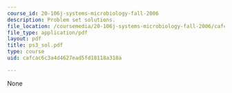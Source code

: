 ```yaml
---
course_id: 20-106j-systems-microbiology-fall-2006
description: Problem set solutions.
file_location: /coursemedia/20-106j-systems-microbiology-fall-2006/cafcac6c3a4d4627ead5fd18118a318a_ps3_sol.pdf
file_type: application/pdf
layout: pdf
title: ps3_sol.pdf
type: course
uid: cafcac6c3a4d4627ead5fd18118a318a

---
```

None
